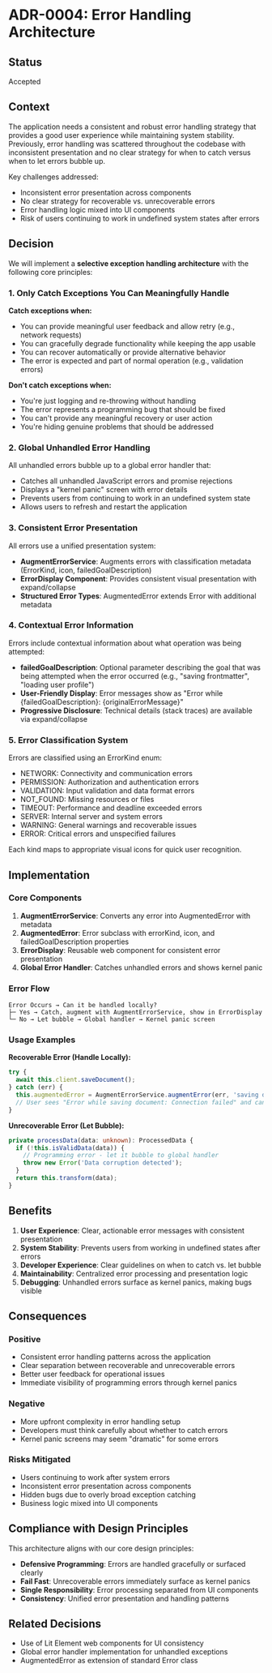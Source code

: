 # ADR-0004: Error Handling Architecture

## Status

Accepted

## Context

The application needs a consistent and robust error handling strategy that provides a good user experience while maintaining system stability. Previously, error handling was scattered throughout the codebase with inconsistent presentation and no clear strategy for when to catch versus when to let errors bubble up.

Key challenges addressed:

- Inconsistent error presentation across components
- No clear strategy for recoverable vs. unrecoverable errors
- Error handling logic mixed into UI components
- Risk of users continuing to work in undefined system states after errors

## Decision

We will implement a **selective exception handling architecture** with the following core principles:

### 1. Only Catch Exceptions You Can Meaningfully Handle

**Catch exceptions when:**

- You can provide meaningful user feedback and allow retry (e.g., network requests)
- You can gracefully degrade functionality while keeping the app usable
- You can recover automatically or provide alternative behavior
- The error is expected and part of normal operation (e.g., validation errors)

**Don't catch exceptions when:**

- You're just logging and re-throwing without handling
- The error represents a programming bug that should be fixed
- You can't provide any meaningful recovery or user action
- You're hiding genuine problems that should be addressed

### 2. Global Unhandled Error Handling

All unhandled errors bubble up to a global error handler that:

- Catches all unhandled JavaScript errors and promise rejections
- Displays a "kernel panic" screen with error details
- Prevents users from continuing to work in an undefined system state
- Allows users to refresh and restart the application

### 3. Consistent Error Presentation

All errors use a unified presentation system:

- **AugmentErrorService**: Augments errors with classification metadata (ErrorKind, icon, failedGoalDescription)
- **ErrorDisplay Component**: Provides consistent visual presentation with expand/collapse
- **Structured Error Types**: AugmentedError extends Error with additional metadata

### 4. Contextual Error Information

Errors include contextual information about what operation was being attempted:

- **failedGoalDescription**: Optional parameter describing the goal that was being attempted when the error occurred (e.g., "saving frontmatter", "loading user profile")
- **User-Friendly Display**: Error messages show as "Error while {failedGoalDescription}: {originalErrorMessage}"
- **Progressive Disclosure**: Technical details (stack traces) are available via expand/collapse

### 5. Error Classification System

Errors are classified using an ErrorKind enum:

- NETWORK: Connectivity and communication errors
- PERMISSION: Authorization and authentication errors
- VALIDATION: Input validation and data format errors
- NOT_FOUND: Missing resources or files
- TIMEOUT: Performance and deadline exceeded errors
- SERVER: Internal server and system errors
- WARNING: General warnings and recoverable issues
- ERROR: Critical errors and unspecified failures

Each kind maps to appropriate visual icons for quick user recognition.

## Implementation

### Core Components

1. **AugmentErrorService**: Converts any error into AugmentedError with metadata
2. **AugmentedError**: Error subclass with errorKind, icon, and failedGoalDescription properties
3. **ErrorDisplay**: Reusable web component for consistent error presentation
4. **Global Error Handler**: Catches unhandled errors and shows kernel panic

### Error Flow

```
Error Occurs → Can it be handled locally?
├─ Yes → Catch, augment with AugmentErrorService, show in ErrorDisplay
└─ No → Let bubble → Global handler → Kernel panic screen
```

### Usage Examples

**Recoverable Error (Handle Locally):**

```typescript
try {
  await this.client.saveDocument();
} catch (err) {
  this.augmentedError = AugmentErrorService.augmentError(err, 'saving document');
  // User sees "Error while saving document: Connection failed" and can retry
}
```

**Unrecoverable Error (Let Bubble):**

```typescript
private processData(data: unknown): ProcessedData {
  if (!this.isValidData(data)) {
    // Programming error - let it bubble to global handler
    throw new Error('Data corruption detected');
  }
  return this.transform(data);
}
```

## Benefits

1. **User Experience**: Clear, actionable error messages with consistent presentation
2. **System Stability**: Prevents users from working in undefined states after errors
3. **Developer Experience**: Clear guidelines on when to catch vs. let bubble
4. **Maintainability**: Centralized error processing and presentation logic
5. **Debugging**: Unhandled errors surface as kernel panics, making bugs visible

## Consequences

### Positive

- Consistent error handling patterns across the application
- Clear separation between recoverable and unrecoverable errors
- Better user feedback for operational issues
- Immediate visibility of programming errors through kernel panics

### Negative

- More upfront complexity in error handling setup
- Developers must think carefully about whether to catch errors
- Kernel panic screens may seem "dramatic" for some errors

### Risks Mitigated

- Users continuing to work after system errors
- Inconsistent error presentation across components
- Hidden bugs due to overly broad exception catching
- Business logic mixed into UI components

## Compliance with Design Principles

This architecture aligns with our core design principles:

- **Defensive Programming**: Errors are handled gracefully or surfaced clearly
- **Fail Fast**: Unrecoverable errors immediately surface as kernel panics
- **Single Responsibility**: Error processing separated from UI components
- **Consistency**: Unified error presentation and handling patterns

## Related Decisions

- Use of Lit Element web components for UI consistency
- Global error handler implementation for unhandled exceptions
- AugmentedError as extension of standard Error class
